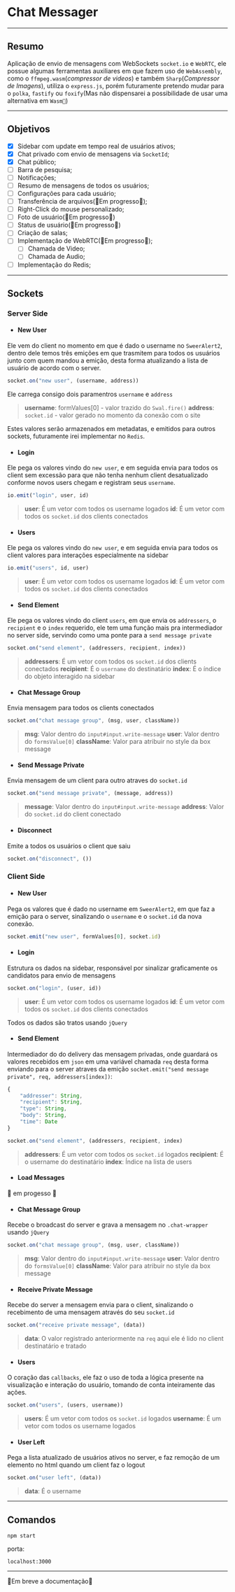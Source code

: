 # Chat Messager
___

## Resumo

Aplicação de envio de mensagens com WebSockets `socket.io` e `WebRTC`, ele possue algumas ferramentas auxiliares em que fazem uso de `WebAssembly`, como o `ffmpeg.wasm`(*compressor de videos*) e também `Sharp`(*Compressor de Imagens*), utiliza o `express.js`, porém futuramente pretendo mudar para o `polka`, `fastify` ou `foxify`(Mas não dispensarei a possibilidade de usar uma alternativa em `Wasm🚀`)

___

## Objetivos

- [x] Sidebar com update em tempo real de usuários ativos;
- [x] Chat privado com envio de mensagens via `SocketId`;
- [x] Chat público;
- [ ] Barra de pesquisa;
- [ ] Notificações;
- [ ] Resumo de mensagens de todos os usuários;
- [ ] Configurações para cada usuário;
- [ ] Transferência de arquivos(🚧Em progresso🚧);
- [ ] Right-Click do mouse personalizado;
- [ ] Foto de usuário(🚧Em progresso🚧)
- [ ] Status de usuário(🚧Em progresso🚧)
- [ ] Criação de salas;
- [ ] Implementação de WebRTC(🚧Em progresso🚧);
    - [ ] Chamada de Video;
    - [ ] Chamada de Audio;
- [ ] Implementação do Redis;

___

## Sockets

### Server Side
- #### New User
Ele vem do client no momento em que é dado o username no `SweerAlert2`, dentro dele temos três emições em que trasmitem para todos os usuários junto com quem mandou a emição, desta forma atualizando a lista de usuário de acordo com o server.
```javascript
socket.on("new user", (username, address))
```
Ele carrega consigo dois paramentros `username` e `address`
> **username**: formValues[0] - valor trazido do `Swal.fire()`
**address**: `socket.id` - valor gerado no momento da conexão com o site

Estes valores serão armazenados em metadatas, e emitidos para outros sockets, futuramente irei implementar no `Redis`.

- #### Login
Ele pega os valores vindo do `new user`, e em seguida envia para todos os client sem excessão para que não tenha nenhum client desatualizado conforme novos users chegam e registram seus `username`.
```javascript
io.emit("login", user, id)
```
> **user**: É um vetor com todos os username logados
**id**: É um vetor com todos os `socket.id` dos clients conectados

- #### Users
Ele pega os valores vindo do `new user`, e em seguida envia para todos os client valores para interações especialmente na sidebar
```javascript
io.emit("users", id, user)
```
> **user**: É um vetor com todos os username logados
**id**: É um vetor com todos os `socket.id` dos clients conectados

- #### Send Element
Ele pega os valores vindo do client `users`, em que envia os `addressers`, o `recipient` e o `index` requerido, ele tem uma função mais pra intermediador no server side, servindo como uma ponte para a `send message private`
```javascript
socket.on("send element", (addressers, recipient, index))
```
> **addressers**: É um vetor com todos os `socket.id` dos clients conectados
**recipient**: É o `username` do destinatário
**index**: É o índice do objeto interagido na sidebar

- #### Chat Message Group
Envia mensagem para todos os clients conectados
```javascript
socket.on("chat message group", (msg, user, className))
```
> **msg**: Valor dentro do `input#input.write-message`
**user**: Valor dentro do `formsValue[0]`
**className**: Valor para atribuir no style da box message

- #### Send Message Private
Envia mensagem de um client para outro atraves do `socket.id`
```javascript
socket.on("send message private", (message, address))
```
> **message**: Valor dentro do `input#input.write-message`
**address**: Valor do `socket.id` do client conectado

- #### Disconnect
Emite a todos os usuários o client que saiu
```javascript
socket.on("disconnect", ())
```

### Client Side
- #### New User
Pega os valores que é dado no username em `SweerAlert2`, em que faz a emição para o server, sinalizando o `username` e o `socket.id` da nova conexão.
```javascript
socket.emit("new user", formValues[0], socket.id)
```

- #### Login
Estrutura os dados na sidebar, responsável por sinalizar graficamente os candidatos para envio de mensagens
```javascript
socket.on("login", (user, id))
```
> **user**: É um vetor com todos os username logados
**id**: É um vetor com todos os `socket.id` dos clients conectados

Todos os dados são tratos usando `jQuery`

- #### Send Element
Intermediador do do delivery das mensagem privadas, onde guardará os valores recebidos em `json` em uma variável chamada `req` desta forma enviando para o server atraves da emição `socket.emit("send message private", req, addressers[index])`:
```js
{
    "addresser": String,
    "recipient": String,
    "type": String,
    "body": String,
    "time": Date
}
```
```javascript
socket.on("send element", (addressers, recipient, index)
```
> **addressers**: É um vetor com todos os `socket.id` logados
**recipient**: É o username do destinatário
**index**: Índice na lista de users

- #### Load Messages
🚧 em progesso 🚧

- #### Chat Message Group
Recebe o broadcast do server e grava a mensagem no `.chat-wrapper` usando `jQuery`
```javascript
socket.on("chat message group", (msg, user, className))
```
> **msg**: Valor dentro do `input#input.write-message`
**user**: Valor dentro do `formsValue[0]`
**className**: Valor para atribuir no style da box message

- #### Receive Private Message
Recebe do server a mensagem envia para o client, sinalizando o recebimento de uma mensagem através do seu `socket.id`
```javascript
socket.on("receive private message", (data))
```
> **data**: O valor registrado anteriormente na `req` aqui ele é lido no client destinatário e tratado

- #### Users
O coração das `callbacks`, ele faz o uso de toda a lógica presente na visualização e interação do usuário, tomando de conta inteiramente das ações.
```javascript
socket.on("users", (users, username))
```

> **users**: É um vetor com todos os `socket.id` logados
**username**: É um vetor com todos os username logados

- #### User Left
Pega a lista atualizado de usuários ativos no server, e faz remoção de um elemento no html quando um client faz o logout
```javascript
socket.on("user left", (data))
```
> **data**: É o username

___

## Comandos
```
npm start
```
porta:
```
localhost:3000
```

___



🚧Em breve a documentação🚧
